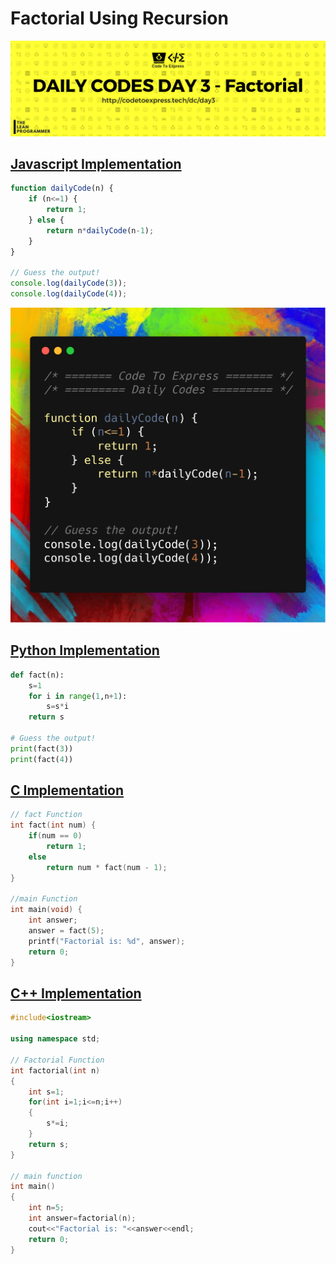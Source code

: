 # Factorial Using Recursion

![cover](./cover.png)

## [Javascript Implementation](./fact.js)

```js
function dailyCode(n) {
    if (n<=1) {
        return 1;
    } else {
        return n*dailyCode(n-1);
    }
}

// Guess the output!
console.log(dailyCode(3)); 
console.log(dailyCode(4)); 
```

![fact](./code.png)

## [Python Implementation](./fact.py)

```python
def fact(n):
    s=1
    for i in range(1,n+1):
        s=s*i
    return s

# Guess the output!
print(fact(3))
print(fact(4))
```

## [C Implementation](./fact.c)

```c
// fact Function
int fact(int num) {
    if(num == 0)
        return 1;
    else
        return num * fact(num - 1);
}

//main Function
int main(void) {
    int answer;
    answer = fact(5);
    printf("Factorial is: %d", answer);
    return 0;
}
```

## [C++ Implementation](./fact.cpp)

```cpp
#include<iostream>

using namespace std;

// Factorial Function
int factorial(int n)
{
    int s=1;
    for(int i=1;i<=n;i++)
    {
        s*=i;
    }
    return s;
}

// main function
int main()
{
    int n=5;
    int answer=factorial(n);
    cout<<"Factorial is: "<<answer<<endl;
    return 0;
}
```